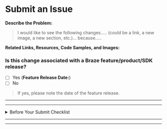 # Submit an Issue
**Describe the Problem:**
> I would like to see the following changes..... (could be a link, a new image, a new section, etc.)... because.....


**Related Links, Resources, Code Samples, and Images:**



### Is this change associated with a Braze feature/product/SDK release?
- [ ] Yes (__Feature Release Date:__)
- [ ] No

> If yes, please note the date of the feature release.

---
---

<details>
<summary>Before Your Submit Checklist</summary>

- [ ] Fill out the relevant items under __Submit an Issue__ above.
- [ ] [Label](https://github.com/Appboy/braze-docs/issues/labels) this issue.
- [ ] Assign this issue to either yourself, the Technical Writer (@EmilyNecciai), or to another appropriate person. _If you do not assign anyone to an issue, your issue may be closed or left uncompleted._
</details>


---
---

<!-- Thanks for filling me out! If you have any thoughts on how to improve this template, please file an issue or reach out to @EmilyNecciai. -->
